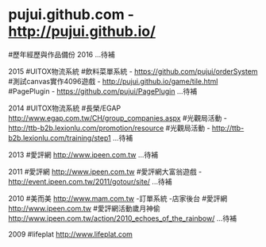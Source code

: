 pujui.github.com - http://pujui.github.io/
================

#歷年經歷與作品備份
2016
    ...待補 

2015
    #UITOX物流系統
    #飲料菜單系統 - https://github.com/pujui/orderSystem
    #測試canvas實作4096遊戲 - http://pujui.github.io/game/tile.html
    #PagePlugin - https://github.com/pujui/PagePlugin
    ...待補 

2014
    #UITOX物流系統
    #長榮/EGAP http://www.egap.com.tw/CH/group_companies.aspx 
    #光觀局活動 - http://ttb-b2b.lexionlu.com/promotion/resource
    #光觀局活動 - http://ttb-b2b.lexionlu.com/training/step1
    ...待補 

2013
    #愛評網  http://www.ipeen.com.tw
    ...待補 

2011
    #愛評網  http://www.ipeen.com.tw
    #愛評網大富翁遊戲 - http://event.ipeen.com.tw/2011/gotour/site/
    ...待補 

2010
    #美而美  http://www.mam.com.tw 
        -訂單系統
        -店家後台
    #愛評網  http://www.ipeen.com.tw
    #愛評網活動歲月神偷  http://www.ipeen.com.tw/action/2010_echoes_of_the_rainbow/
    ...待補

2009
    #lifeplat http://www.lifeplat.com 